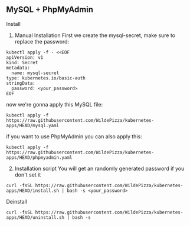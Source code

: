 MySQL + PhpMyAdmin
---------
Install

1. Manual Installation
First we create the mysql-secret, make sure to replace the password:
```
kubectl apply -f - <<EOF
apiVersion: v1
kind: Secret
metadata:
  name: mysql-secret
type: kubernetes.io/basic-auth
stringData:
  password: <your_password>
EOF
```
now we're gonna apply this MySQL file:
```
kubectl apply -f https://raw.githubusercontent.com/WildePizza/kubernetes-apps/HEAD/mysql.yaml
```
if you want to use PhpMyAdmin you can also apply this:
```
kubectl apply -f https://raw.githubusercontent.com/WildePizza/kubernetes-apps/HEAD/phpmyadmin.yaml
```
2. Installation script
You will get an randomly generated password if you don't set it
```
curl -fsSL https://raw.githubusercontent.com/WildePizza/kubernetes-apps/HEAD/install.sh | bash -s <your_password>
```
Deinstall
```
curl -fsSL https://raw.githubusercontent.com/WildePizza/kubernetes-apps/HEAD/uninstall.sh | bash -s
```

